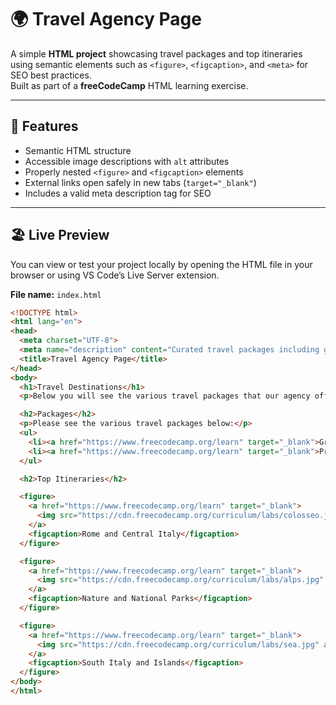 # 🌍 Travel Agency Page

A simple **HTML project** showcasing travel packages and top itineraries using semantic elements such as `<figure>`, `<figcaption>`, and `<meta>` for SEO best practices.  
Built as part of a **freeCodeCamp** HTML learning exercise.

---

## 🧩 Features

- Semantic HTML structure  
- Accessible image descriptions with `alt` attributes  
- Properly nested `<figure>` and `<figcaption>` elements  
- External links open safely in new tabs (`target="_blank"`)  
- Includes a valid meta description tag for SEO  

---

## 🏖️ Live Preview

You can view or test your project locally by opening the HTML file in your browser or using VS Code’s Live Server extension.

**File name:** `index.html`

```html
<!DOCTYPE html>
<html lang="en">
<head>
  <meta charset="UTF-8">
  <meta name="description" content="Curated travel packages including group trips, private tours, and top itineraries across Italy—Rome, national parks, and southern islands.">
  <title>Travel Agency Page</title>
</head>
<body>
  <h1>Travel Destinations</h1>
  <p>Below you will see the various travel packages that our agency offers:</p>

  <h2>Packages</h2>
  <p>Please see the various travel packages below:</p>
  <ul>
    <li><a href="https://www.freecodecamp.org/learn" target="_blank">Group Travels</a></li>
    <li><a href="https://www.freecodecamp.org/learn" target="_blank">Private Tours</a></li>
  </ul>

  <h2>Top Itineraries</h2>

  <figure>
    <a href="https://www.freecodecamp.org/learn" target="_blank">
      <img src="https://cdn.freecodecamp.org/curriculum/labs/colosseo.jpg" alt="Rome and Central Italy">
    </a>
    <figcaption>Rome and Central Italy</figcaption>
  </figure>

  <figure>
    <a href="https://www.freecodecamp.org/learn" target="_blank">
      <img src="https://cdn.freecodecamp.org/curriculum/labs/alps.jpg" alt="Nature and National Parks">
    </a>
    <figcaption>Nature and National Parks</figcaption>
  </figure>

  <figure>
    <a href="https://www.freecodecamp.org/learn" target="_blank">
      <img src="https://cdn.freecodecamp.org/curriculum/labs/sea.jpg" alt="South Italy and Islands">
    </a>
    <figcaption>South Italy and Islands</figcaption>
  </figure>
</body>
</html>
